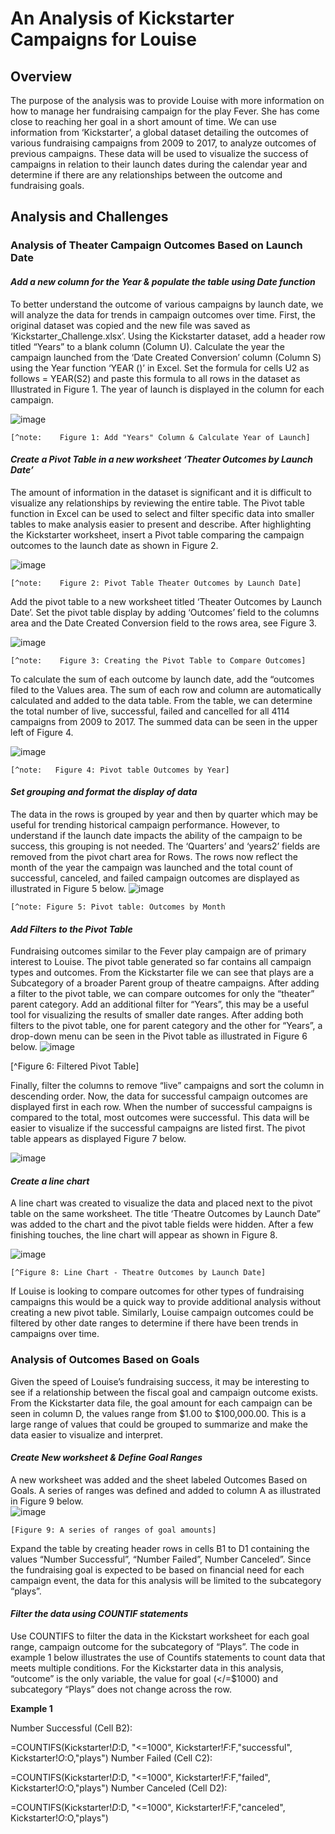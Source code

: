 # **An Analysis of Kickstarter Campaigns for Louise**

## **Overview**
The purpose of the analysis was to provide Louise with more information on how to manage her fundraising campaign for the play Fever.  She has come close to reaching her goal in a short amount of time.  We can use information from ‘Kickstarter’, a global dataset detailing the outcomes of various fundraising campaigns from 2009 to 2017, to analyze outcomes of previous campaigns.  These data will be used to visualize the success of campaigns in relation to their launch dates during the calendar year and determine if there are any relationships between the outcome and fundraising goals.  
## **Analysis and Challenges**
###  **Analysis of Theater Campaign Outcomes Based on Launch Date**

####   *Add a new column for the Year & populate the table using Date function*
To better understand the outcome of various campaigns by launch date, we will analyze the data for trends in campaign outcomes over time.  First, the original dataset was copied and the new file was saved as ‘Kickstarter_Challenge.xlsx’.  Using the Kickstarter dataset, add a header row titled “Years” to a blank column (Column U).  Calculate the year the campaign launched from the ‘Date Created Conversion’ column (Column S) using the Year function ‘YEAR ()’ in Excel. Set the formula for cells U2 as follows = YEAR(S2) and paste this formula to all rows in the dataset as Illustrated in Figure 1. The year of launch is displayed in the column for each campaign. 

![image](https://user-images.githubusercontent.com/94234511/143689735-a4c2200b-4bb4-47cc-a871-b61e05f0ef51.png)

    [^note:    Figure 1: Add "Years" Column & Calculate Year of Launch]
####   *Create a Pivot Table in a new worksheet ‘Theater Outcomes by Launch Date’* 
The amount of information in the dataset is significant and it is difficult to visualize any relationships by reviewing the entire table.   The Pivot table function in Excel can be used to select and filter specific data into smaller tables to make analysis easier to present and describe.  After highlighting the Kickstarter worksheet, insert a Pivot table comparing the campaign outcomes to the launch date as shown in Figure 2. 

![image](https://user-images.githubusercontent.com/94234511/143689995-ddb987e4-aa05-48be-b6f2-f5bc7e279695.png)

    [^note:    Figure 2: Pivot Table Theater Outcomes by Launch Date]
    
Add the pivot table to a new worksheet titled ‘Theater Outcomes by Launch Date’.  Set the pivot table display by adding  ‘Outcomes’ field to the columns area and the Date Created Conversion field to the rows area, see Figure 3.

![image](https://user-images.githubusercontent.com/94234511/143690080-80870193-e626-4bbe-8407-85a806673697.png)

    [^note:    Figure 3: Creating the Pivot Table to Compare Outcomes]
    
To calculate the sum of each outcome by launch date, add the “outcomes filed to the Values area.  The sum of each row and column are automatically calculated and added to the data table.   From the table, we can determine the total number of live, successful, failed and cancelled for all 4114 campaigns from 2009 to 2017.   The summed data can be seen in the upper left of Figure 4.

![image](https://user-images.githubusercontent.com/94234511/143690120-581b411c-42f0-4726-a9dd-e167f83c10cc.png)

    [^note:   Figure 4: Pivot table Outcomes by Year]
    
####  *Set grouping and format the display of data* 
The data in the rows is grouped by year and then by quarter which may be useful for trending historical campaign performance.  However, to understand if the launch date impacts the ability of the campaign to be success, this grouping is not needed.  The ‘Quarters’ and ‘years2’ fields are removed from the pivot chart area for Rows.   The rows now reflect the month of the year the campaign was launched and the total count of successful, canceled, and failed campaign outcomes are displayed as illustrated in Figure 5 below.
![image](https://user-images.githubusercontent.com/94234511/143690560-50a6b364-653a-4986-90d3-c72a17c7e75b.png)

    [^note: Figure 5: Pivot table: Outcomes by Month
####   *Add Filters to the Pivot Table*
Fundraising outcomes similar to the Fever play campaign are of primary interest to Louise.  The pivot table generated so far contains all campaign types and outcomes.  From the Kickstarter file we can see that plays are a Subcategory of a broader Parent group of theatre campaigns.  After adding a filter to the pivot table, we can compare outcomes for only the “theater” parent category.  Add an additional filter for “Years”, this may be a useful tool for visualizing the results of smaller date ranges.  After adding both filters to the pivot table,  one for parent category and the other for “Years”, a drop-down menu can be seen in the Pivot table as illustrated in Figure 6 below. 
![image](https://user-images.githubusercontent.com/94234511/143690612-d7ae44dd-be5a-4fe4-a8dd-358f4b040d80.png)

   [^Figure 6: Filtered Pivot Table]
   
Finally, filter the columns to remove “live” campaigns and sort the column in descending order.  Now, the data for successful campaign outcomes are displayed first in each row.  When the number of successful campaigns is compared to the total, most outcomes were successful. This data will be easier to visualize if the successful campaigns are listed first. The pivot table appears as displayed Figure 7 below. 

![image](https://user-images.githubusercontent.com/94234511/143690653-f4fecb7f-1683-4d73-9182-5934d6216eaf.png)

####   *Create a line chart*
A line chart was created to visualize the data and placed next to the pivot table on the same worksheet. The title ‘Theatre Outcomes by Launch Date” was added to the chart and the pivot table fields were hidden.  After a few finishing touches, the line chart will appear as shown in Figure 8. 

![image](https://user-images.githubusercontent.com/94234511/143690686-5682ff5e-bc9b-49ce-8f35-15ab32f556fb.png)

    [^Figure 8: Line Chart - Theatre Outcomes by Launch Date]
    
If Louise is looking to compare outcomes for other types of fundraising campaigns this would be a quick way to provide additional analysis without creating a new pivot table.  Similarly, Louise campaign outcomes could be filtered by other date ranges to determine if there have been trends in campaigns over time.  
###   **Analysis of Outcomes Based on Goals**
Given the speed of Louise’s fundraising success, it may be interesting to see if a relationship between the fiscal goal and campaign outcome exists.  From the Kickstarter data file, the goal amount for each campaign can be seen in column D, the values range from $1.00 to $100,000.00.  This is a large range of values that could be grouped to summarize and make the data easier to visualize and interpret.  
####   *Create New worksheet & Define Goal Ranges*
A new worksheet was added and the sheet labeled Outcomes Based on Goals.  A series of ranges was defined and added to column A as illustrated in Figure 9 below.  
![image](https://user-images.githubusercontent.com/94234511/143690806-63fbfa2a-3de0-48ae-a46f-7b9703ee4206.png)

    [Figure 9: A series of ranges of goal amounts]
    
Expand the table by creating header rows in cells B1 to D1 containing the values “Number Successful”, “Number Failed”, Number Canceled”.  Since the fundraising goal is expected to be based on financial need for each campaign event, the data for this analysis will be limited to the subcategory “plays”.   

####   *Filter the data using COUNTIF statements*
Use COUNTIFS to filter the data in the Kickstart worksheet for each goal range, campaign outcome for the subcategory of “Plays”.   The code in example 1 below illustrates the use of Countifs statements to count data that meets multiple conditions.  For the Kickstarter data in this analysis, “outcome” is the only variable, the value for goal (</=$1000) and subcategory “Plays” does not change across the row. 

**Example 1**

Number Successful (Cell B2):

=COUNTIFS(Kickstarter!$D:$D, "<=1000", Kickstarter!$F:$F,"successful", Kickstarter!$O:$O,"plays")
Number Failed (Cell C2):

=COUNTIFS(Kickstarter!$D:$D, "<=1000", Kickstarter!$F:$F,"failed", Kickstarter!$O:$O,"plays")
Number Canceled (Cell D2): 

=COUNTIFS(Kickstarter!$D:$D, "<=1000", Kickstarter!$F:$F,"canceled", Kickstarter!$O:$O,"plays")
